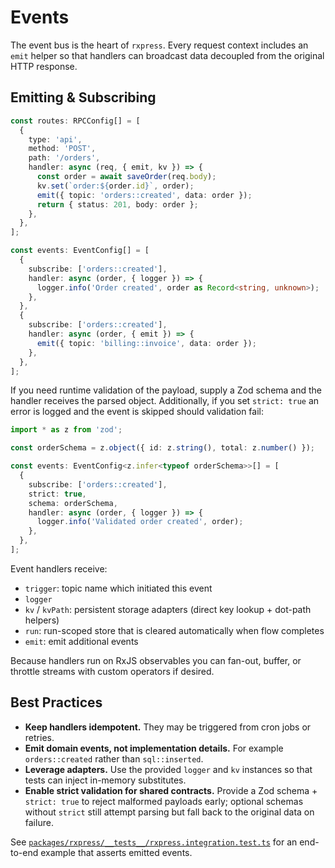 # Events

The event bus is the heart of `rxpress`. Every request context includes an `emit` helper so that handlers can broadcast data decoupled from the original HTTP response.

## Emitting & Subscribing

```ts
const routes: RPCConfig[] = [
  {
    type: 'api',
    method: 'POST',
    path: '/orders',
    handler: async (req, { emit, kv }) => {
      const order = await saveOrder(req.body);
      kv.set(`order:${order.id}`, order);
      emit({ topic: 'orders::created', data: order });
      return { status: 201, body: order };
    },
  },
];

const events: EventConfig[] = [
  {
    subscribe: ['orders::created'],
    handler: async (order, { logger }) => {
      logger.info('Order created', order as Record<string, unknown>);
    },
  },
  {
    subscribe: ['orders::created'],
    handler: async (order, { emit }) => {
      emit({ topic: 'billing::invoice', data: order });
    },
  },
];
```

If you need runtime validation of the payload, supply a Zod schema and the handler receives the parsed object. Additionally, if you set `strict: true` an error is logged and the event is skipped should validation fail:

```ts
import * as z from 'zod';

const orderSchema = z.object({ id: z.string(), total: z.number() });

const events: EventConfig<z.infer<typeof orderSchema>>[] = [
  {
    subscribe: ['orders::created'],
    strict: true,
    schema: orderSchema,
    handler: async (order, { logger }) => {
      logger.info('Validated order created', order);
    },
  },
];
```

Event handlers receive:

- `trigger`: topic name which initiated this event
- `logger`
- `kv` / `kvPath`: persistent storage adapters (direct key lookup + dot-path helpers)
- `run`: run-scoped store that is cleared automatically when flow completes
- `emit`: emit additional events

Because handlers run on RxJS observables you can fan-out, buffer, or throttle streams with custom operators if desired.

## Best Practices

- **Keep handlers idempotent.** They may be triggered from cron jobs or retries.
- **Emit domain events, not implementation details.** For example `orders::created` rather than `sql::inserted`.
- **Leverage adapters.** Use the provided `logger` and `kv` instances so that tests can inject in-memory substitutes.
- **Enable strict validation for shared contracts.** Provide a Zod schema + `strict: true` to reject malformed payloads early; optional schemas without `strict` still attempt parsing but fall back to the original data on failure.

See [`packages/rxpress/__tests__/rxpress.integration.test.ts`](../__tests__/rxpress.integration.test.ts) for an end-to-end example that asserts emitted events.
